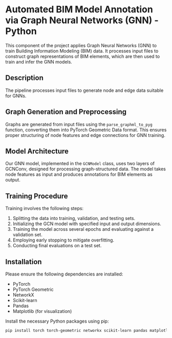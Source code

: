 # Automated BIM Model Annotation via Graph Neural Networks (GNN) - Python

This component of the project applies Graph Neural Networks (GNN) to train  Building Information Modeling (BIM) data. It processes input files to construct graph representations of BIM elements, which are then used to train and infer the GNN models.

## Description

The pipeline processes input files to generate node and edge data suitable for GNNs. 

## Graph Generation and Preprocessing

Graphs are generated from input files using the `parse_graphml_to_pyg` function, converting them into PyTorch Geometric Data format. This ensures proper structuring of node features and edge connections for GNN training.

## Model Architecture

Our GNN model, implemented in the `GCNModel` class, uses two layers of GCNConv, designed for processing graph-structured data. The model takes node features as input and produces annotations for BIM elements as output.

## Training Procedure

Training involves the following steps:

1. Splitting the data into training, validation, and testing sets.
2. Initializing the GCN model with specified input and output dimensions.
3. Training the model across several epochs and evaluating against a validation set.
4. Employing early stopping to mitigate overfitting.
5. Conducting final evaluations on a test set.

## Installation

Please ensure the following dependencies are installed:

- PyTorch
- PyTorch Geometric
- NetworkX
- Scikit-learn
- Pandas
- Matplotlib (for visualization)

Install the necessary Python packages using pip:

```sh
pip install torch torch-geometric networkx scikit-learn pandas matplotlib
